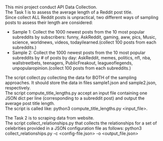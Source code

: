 This mini project conduct API Data Collection.\
The Task 1 is to assess the average length of a Reddit post title.\
Since collect ALL Reddit posts is unpractical, two different ways of sampling posts to assess their length are considered:
- Sample 1: Collect the 1000 newest posts from the 10 most popular subreddits by subscribers: 
  funny, AskReddit, gaming, aww, pics, Music, science, worldnews, videos, todayilearned.(collect 100 posts from each subreddits.)
- Sample 2: Collect the 1000 newest posts from the 10 most popular subreddits by # of posts by day: 
  AskReddit, memes, politics, nfl, nba, wallstreetbets, teenagers, PublicFreakout, leagueoflegends, unpopularopinion.(collect 100 posts from each subreddits.)
  
The script collect.py collecting the data for BOTH of the sampling approaches. It should store the data in files sample1.json and sample2.json, respectively.\
The script compute_title_lengths.py accept an input file containing one JSON dict per line (corresponding to a subreddit post) and output the average post title length.\
The script is called like: python3 compute_title_lengths.py <input_file>.

The Task 2 is to scraping data from website.\
The script collect_relationships.py that collects the relationships for a set of celebrities provided in a JSON configuration file as follows:
python3 collect_relationships.py -c <config-file.json> -o <output_file.json>
